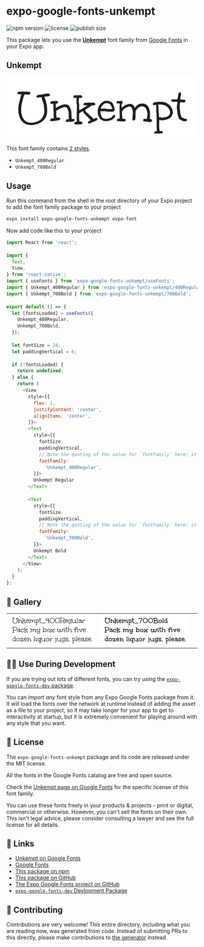 # expo-google-fonts-unkempt

![npm version](https://flat.badgen.net/npm/v/expo-google-fonts-unkempt)
![license](https://flat.badgen.net/github/license/expo/google-fonts)
![publish size](https://flat.badgen.net/packagephobia/install/expo-google-fonts-unkempt)

This package lets you use the [**Unkempt**](https://fonts.google.com/specimen/Unkempt) font family from [Google Fonts](https://fonts.google.com/) in your Expo app.

## Unkempt

![Unkempt](./font-family.png)

This font family contains [2 styles](#-gallery).

- `Unkempt_400Regular`
- `Unkempt_700Bold`

## Usage

Run this command from the shell in the root directory of your Expo project to add the font family package to your project
```sh
expo install expo-google-fonts-unkempt expo-font
```

Now add code like this to your project
```js
import React from 'react';

import {
  Text,
  View,
} from 'react-native';
import { useFonts } from 'expo-google-fonts-unkempt/useFonts';
import { Unkempt_400Regular } from 'expo-google-fonts-unkempt/400Regular';
import { Unkempt_700Bold } from 'expo-google-fonts-unkempt/700Bold';

export default () => {
  let [fontsLoaded] = useFonts({
    Unkempt_400Regular,
    Unkempt_700Bold,
  });

  let fontSize = 24;
  let paddingVertical = 6;

  if (!fontsLoaded) {
    return undefined;
  } else {
    return (
      <View
        style={{
          flex: 1,
          justifyContent: 'center',
          alignItems: 'center',
        }}>
        <Text
          style={{
            fontSize,
            paddingVertical,
            // Note the quoting of the value for `fontFamily` here; it expects a string!
            fontFamily:
              'Unkempt_400Regular',
          }}>
          Unkempt Regular
        </Text>

        <Text
          style={{
            fontSize,
            paddingVertical,
            // Note the quoting of the value for `fontFamily` here; it expects a string!
            fontFamily:
              'Unkempt_700Bold',
          }}>
          Unkempt Bold
        </Text>
      </View>
    );
  }
};

```

## 🔡 Gallery


||||
|-|-|-|
|![Unkempt_400Regular](.//400Regular/Unkempt_400Regular.ttf.png)|![Unkempt_700Bold](.//700Bold/Unkempt_700Bold.ttf.png)|||


## 👩‍💻 Use During Development

If you are trying out lots of different fonts, you can try using the [`expo-google-fonts-dev` package](https://github.com/freeboub/google-fonts/tree/master/font-packages/dev#readme).

You can import *any* font style from any Expo Google Fonts package from it. It will load the fonts
over the network at runtime instead of adding the asset as a file to your project, so it may take longer
for your app to get to interactivity at startup, but it is extremely convenient
for playing around with any style that you want.

## 📖 License

The `expo-google-fonts-unkempt` package and its code are released under the MIT license.

All the fonts in the Google Fonts catalog are free and open source.

Check the [Unkempt page on Google Fonts](https://fonts.google.com/specimen/Unkempt) for the specific license of this font family.

You can use these fonts freely in your products & projects - print or digital, commercial or otherwise. However, you can't sell the fonts on their own. This isn't legal advice, please consider consulting a lawyer and see the full license for all details.

## 🔗 Links

- [Unkempt on Google Fonts](https://fonts.google.com/specimen/Unkempt)
- [Google Fonts](https://fonts.google.com/)
- [This package on npm](https://www.npmjs.com/package/expo-google-fonts-unkempt)
- [This package on GitHub](https://github.com/freeboub/google-fonts/tree/master/font-packages/unkempt)
- [The Expo Google Fonts project on GitHub](https://github.com/freeboub/google-fonts)
- [`expo-google-fonts-dev` Devlopment Package](https://github.com/freeboub/google-fonts/tree/master/font-packages/dev)

## 🤝 Contributing

Contributions are very welcome! This entire directory, including what you are reading now, was generated from code. Instead of submitting PRs to this directly, please make contributions to [the generator](https://github.com/freeboub/google-fonts/tree/master/packages/generator) instead.
